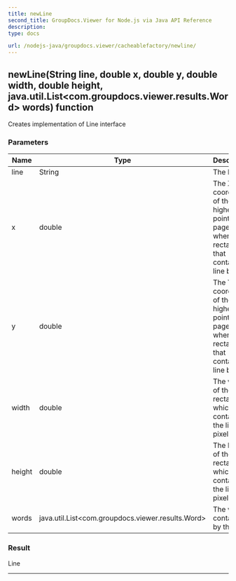 ```yaml
---
title: newLine
second_title: GroupDocs.Viewer for Node.js via Java API Reference
description: 
type: docs

url: /nodejs-java/groupdocs.viewer/cacheablefactory/newline/
---
```


## newLine(String line, double x, double y, double width, double height, java.util.List<com.groupdocs.viewer.results.Word> words)  function
Creates implementation of Line interface

### Parameters

| Name | Type | Description |
| --- | --- | --- |
| line | String | The line. |
| x | double | The X coordinate of the highest left point on the page layout where the rectangle that contains line begins. |
| y | double | The Y coordinate of the highest left point on the page layout where the rectangle that contains line begins. |
| width | double | The width of the rectangle which contains the line (in pixels). |
| height | double | The height of the rectangle which contains the line (in pixels). |
| words | java.util.List<com.groupdocs.viewer.results.Word> | The words contained by the line. |

### Result
Line


---


